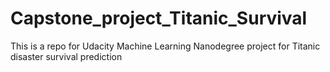 # Capstone_project_Titanic_Survival
This is a repo for Udacity Machine Learning Nanodegree project for Titanic disaster survival prediction
